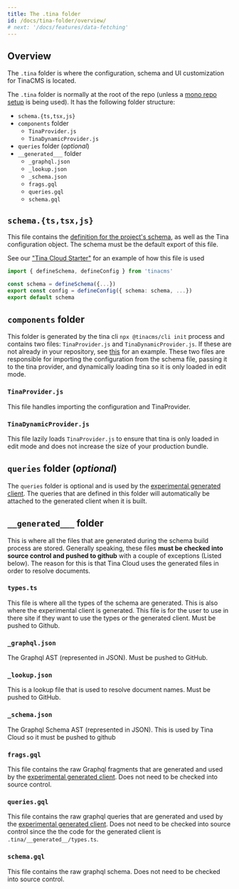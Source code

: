 ```yaml
---
title: The .tina folder
id: /docs/tina-folder/overview/
# next: '/docs/features/data-fetching'
---
```



## Overview

The `.tina` folder is where the configuration, schema and UI customization for TinaCMS is located.


The `.tina` folder is normally at the root of the repo (unless a [mono repo setup](/docs/tina-cloud/faq/#does-tina-cloud-work-with-monorepos) is being used). It has the following folder structure:

- `schema.{ts,tsx,js}`
- `components` folder
  - `TinaProvider.js`
  - `TinaDynamicProvider.js`
- `queries` folder (*optional*)
- `__generated___` folder
  - `_graphql.json`
  - `_lookup.json`
  - `_schema.json`
  - `frags.gql`
  - `queries.gql`
  - `schema.gql`



## `schema.{ts,tsx,js}`

This file contains the [definition for the project's schema](/docs/schema), as well as the Tina configuration object. The schema must be the default export of this file.


See our ["Tina Cloud Starter"](https://github.com/tinacms/tina-cloud-starter/blob/main/.tina/schema.ts) for an example of how this file is used

```ts
import { defineSchema, defineConfig } from 'tinacms'

const schema = defineSchema({...})
export const config = defineConfig({ schema: schema, ...})
export default schema
```

## `components` folder

This folder is generated by the tina cli `npx @tinacms/cli init` process and contains two files: `TinaProvider.js` and `TinaDynamicProvider.js`. If these are not already in your repository, see [this](https://github.com/tinacms/tina-cloud-starter/tree/main/.tina/components) for an example. These two files are responsible for importing the configuration from the schema file, passing it to the tina provider, and dynamically loading tina so it is only loaded in edit mode.

### `TinaProvider.js`

This file handles importing the configuration and TinaProvider.

### `TinaDynamicProvider.js`

This file lazily loads `TinaProvider.js` to ensure that tina is only loaded in edit mode and does not increase the size of your production bundle.

## `queries` folder (*optional*)

The `queries` folder is optional and is used by the [experimental generated client](/docs/graphql/client/). The queries that are defined in this folder will automatically be attached to the generated client when it is built.


## `__generated___` folder

This is where all the files that are generated during the schema build process are stored. Generally speaking, these files **must be checked into source control and pushed to github** with a couple of exceptions (Listed below). The reason for this is that Tina Cloud uses the generated files in order to resolve documents.


### `types.ts`

This file is where all the types of the schema are generated. This is also where the experimental client is generated. This file is for the user to use in there site if they want to use the types or the generated client. Must be pushed to Github.

### `_graphql.json`

The Graphql AST (represented in JSON). Must be pushed to GitHub.

### `_lookup.json`

This is a lookup file that is used to resolve document names. Must be pushed to GitHub.

### `_schema.json`

The Graphql Schema AST (represented in JSON). This is used by Tina Cloud so it must be pushed to github

### `frags.gql`

This file contains the raw Graphql fragments that are generated and used by the [experimental generated client](/docs/graphql/client/). Does not need to be checked into source control.

### `queries.gql`

This file contains the raw graphql queries that are generated and used by the [experimental generated client](/docs/graphql/client/). Does not need to be checked into source control since the the code for the generated client is `.tina/__generated__/types.ts`. 

### `schema.gql` 

This file contains the raw graphql schema. Does not need to be checked into source control.



